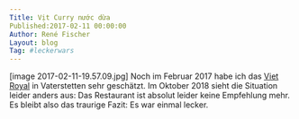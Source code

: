 ```yaml
---
Title: Vịt Curry nước dừa
Published:2017-02-11 00:00:00
Author: René Fischer
Layout: blog
Tag: #leckerwars
---
```

[image 2017-02-11-19.57.09.jpg]
Noch im Februar 2017 habe ich das [Viet Royal](https://goo.gl/maps/w3iFQVG2SedWE6nu5) in Vaterstetten sehr geschätzt. Im Oktober 2018 sieht die Situation leider anders aus: Das Restaurant ist absolut leider keine Empfehlung mehr. Es bleibt also das traurige Fazit: Es war einmal lecker.